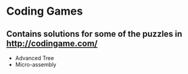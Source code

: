 # Coding Games

## Contains solutions for some of the puzzles in http://codingame.com/
- Advanced Tree
- Micro-assembly
